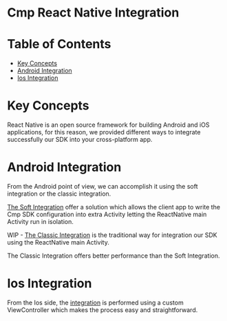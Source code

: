 # Cmp React Native Integration

# Table of Contents
- [Key Concepts](#key-concepts)
- [Android Integration](#android-integration)
- [Ios Integration](#ios-integration)

# Key Concepts
React Native is an open source framework for building Android and iOS applications, for this reason, we provided different
ways to integrate successfully our SDK into your cross-platform app.

# Android Integration
From the Android point of view, we can accomplish it using the soft integration or the classic integration.

[The Soft Integration](ANDROID_SOFT_INTEGRATION.md) offer a solution which allows the client app to write the Cmp SDK configuration 
into extra Activity letting the ReactNative main Activity run in isolation.

WIP - [The Classic Integration](ANDROID_CLASSIC_INTEGRATION.md) is the traditional way for integration our SDK using the ReactNative main Activity.

The Classic Integration offers better performance than the Soft Integration.

# Ios Integration
From the Ios side, the [integration](IOS_INTEGRATION.md) is performed using a custom ViewController which makes the process 
easy and straightforward.

